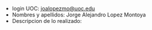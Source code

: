 - login UOC: joalopezmo@uoc.edu
- Nombres y apellidos: Jorge Alejandro Lopez Montoya
- Descripcion de lo realizado:

